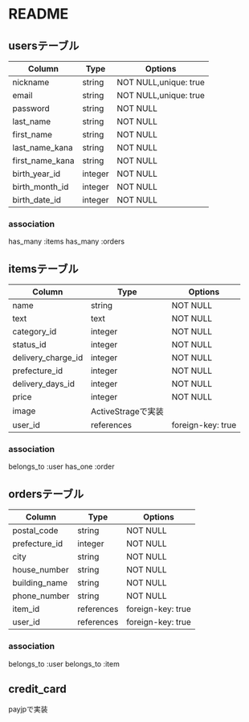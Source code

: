 # README

## usersテーブル

| Column          | Type     | Options               |
|-----------------|----------|-----------------------|
| nickname        | string   | NOT NULL,unique: true |       
| email           | string   | NOT NULL,unique: true |
| password        | string   | NOT NULL              |
| last_name       | string   | NOT NULL              | 
| first_name      | string   | NOT NULL              |
| last_name_kana  | string   | NOT NULL              |
| first_name_kana | string   | NOT NULL              |
| birth_year_id   | integer  | NOT NULL              |
| birth_month_id  | integer  | NOT NULL              |
| birth_date_id   | integer  | NOT NULL              |

### association

has_many :items
has_many :orders


## itemsテーブル

| Column             | Type      | Options           |
|--------------------|-----------|-------------------|
| name               | string    | NOT NULL          |
| text               | text      | NOT NULL          |
| category_id        | integer   | NOT NULL          |
| status_id          | integer   | NOT NULL          |
| delivery_charge_id | integer   | NOT NULL          |
| prefecture_id      | integer   | NOT NULL          |
| delivery_days_id   | integer   | NOT NULL          |
| price              | integer   | NOT NULL          |
| image              | ActiveStrageで実装             |
| user_id            | references| foreign-key: true |

### association

belongs_to :user
has_one :order


## ordersテーブル

| Column             | Type      | Options           |
|--------------------|-----------|-------------------|
| postal_code        | string    | NOT NULL          |
| prefecture_id      | integer   | NOT NULL          |
| city               | string    | NOT NULL          |
| house_number       | string    | NOT NULL          |
| building_name      | string    | NOT NULL          |
| phone_number       | string    | NOT NULL          |
| item_id            | references| foreign-key: true |
| user_id            | references| foreign-key: true |


### association
belongs_to :user
belongs_to :item


## credit_card
payjpで実装
